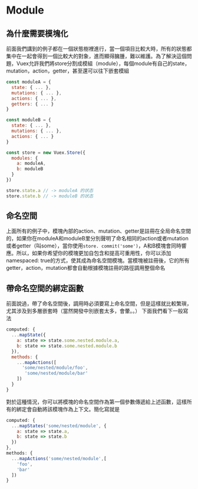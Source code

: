 # Module

## 為什麼需要模塊化

前面我們講到的例子都在一個狀態樹裡進行，當一個項目比較大時，所有的狀態都集中在一起會得到一個比較大的對象，進而顯得臃腫，難以維護。為了解決這個問題，Vuex允許我們將store分割成模組（module），每個module有自己的state，mutation，action，getter，甚至還可以往下嵌套模組

```javascript
const moduleA = {
  state: { ... },
  mutations: { ... },
  actions: { ... },
  getters: { ... }
}

const moduleB = {
  state: { ... },
  mutations: { ... },
  actions: { ... }
}

const store = new Vuex.Store({
  modules: {
    a: moduleA,
    b: moduleB
  }
})

store.state.a // -> moduleA 的状态
store.state.b // -> moduleB 的状态
```

## 命名空間

上面所有的例子中，模塊內部的action、mutation、getter是註冊在全局命名空間的，如果你在moduleA和moduleB里分別聲明了命名相同的action或者mutation或者getter（叫some），當你使用`store. commit('some')`，A和B模塊會同時響應。所以，如果你希望你的模塊更加自包含和提高可重用性，你可以添加namespaced: true的方式，使其成為命名空間模塊。當模塊被註冊後，它的所有getter，action，mutation都會自動根據模塊註冊的路徑調用整個命名

## 帶命名空間的綁定函數

前面說過，帶了命名空間後，調用時必須要寫上命名空間，但是這樣就比較繁瑣，尤其涉及到多層嵌套時（當然開發中別嵌套太多，會暈。。） 下面我們看下一般寫法

```javascript
computed: {
  ...mapState({
    a: state => state.some.nested.module.a,
    b: state => state.some.nested.module.b
  }),
  methods: {
    ...mapActions([
      'some/nested/module/foo',
       'some/nested/module/bar'
    ])
  }
}
```

對於這種情況，你可以將模塊的命名空間作為第一個參數傳遞給上述函數，這樣所有的綁定會自動將該模塊作為上下文。簡化寫就是

```javascript
computed: {
  ...mapStates('some/nested/module', {
    a: state => state.a,
    b: state => state.b
  })
},
methods: {
  ...mapActions('some/nested/module',[
    'foo',
    'bar'
  ])
}
```

